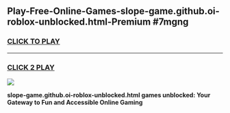 
## Play-Free-Online-Games-slope-game.github.oi-roblox-unblocked.html-Premium #7mgng
<h3>
<a href="https://premium.freeplayer.one?title=slope-game.github.oi-roblox-unblocked.html&ref=8M">CLICK TO PLAY</a></h3>
<hr>

<h3>
<a href="https://premium.freeplayer.one?title=slope-game.github.oi-roblox-unblocked.html&ref=8M">CLICK 2 PLAY</a>
  
</h3>

<a href="https://premium.freeplayer.one?title=slope-game.github.oi-roblox-unblocked.html&ref=8M"><img src="https://clearcache.store/games.png"></a>


**slope-game.github.oi-roblox-unblocked.html games unblocked: Your Gateway to Fun and Accessible Online Gaming**
